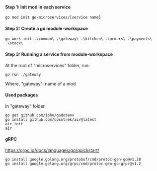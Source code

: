 #### Step 1: Init mod in each service

```
go mod init go-microservices/[service name]
```

#### Step 2: Create a go module-workspace

```
go work init .\common\ .\gateway\ .\kitchen\ .\orders\ .\payments\ .\stock\
```

#### Step 3: Running a service from module-workspace

At the root of "microservices" folder, run:

```
go run ./gateway
```

Where, "gateway": name of a mod

#### Used packages

In "gateway" folder

```
go get github.com/joho/godotenv
go install github.com/cosmtrek/air@latest
air init
air
```

#### gRPC

https://grpc.io/docs/languages/go/quickstart/

```
go install google.golang.org/protobuf/cmd/protoc-gen-go@v1.28
go install google.golang.org/grpc/cmd/protoc-gen-go-grpc@v1.2
```
